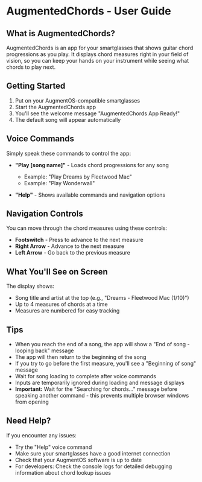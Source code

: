 # AugmentedChords - User Guide

## What is AugmentedChords?

AugmentedChords is an app for your smartglasses that shows guitar chord progressions as you play. It displays chord measures right in your field of vision, so you can keep your hands on your instrument while seeing what chords to play next.

## Getting Started

1. Put on your AugmentOS-compatible smartglasses
2. Start the AugmentedChords app 
3. You'll see the welcome message "AugmentedChords App Ready!"
4. The default song will appear automatically

## Voice Commands

Simply speak these commands to control the app:

- **"Play [song name]"** - Loads chord progressions for any song
  - Example: "Play Dreams by Fleetwood Mac"
  - Example: "Play Wonderwall"

- **"Help"** - Shows available commands and navigation options

## Navigation Controls

You can move through the chord measures using these controls:

- **Footswitch** - Press to advance to the next measure
- **Right Arrow** - Advance to the next measure
- **Left Arrow** - Go back to the previous measure

## What You'll See on Screen

The display shows:
- Song title and artist at the top (e.g., "Dreams - Fleetwood Mac (1/10)")
- Up to 4 measures of chords at a time
- Measures are numbered for easy tracking

## Tips

- When you reach the end of a song, the app will show a "End of song - looping back" message
- The app will then return to the beginning of the song
- If you try to go before the first measure, you'll see a "Beginning of song" message
- Wait for song loading to complete after voice commands
- Inputs are temporarily ignored during loading and message displays
- **Important:** Wait for the "Searching for chords..." message before speaking another command - this prevents multiple browser windows from opening

## Need Help?

If you encounter any issues:
- Try the "Help" voice command
- Make sure your smartglasses have a good internet connection
- Check that your AugmentOS software is up to date
- For developers: Check the console logs for detailed debugging information about chord lookup issues
